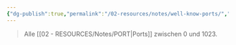 ```yaml
---
{"dg-publish":true,"permalink":"/02-resources/notes/well-know-ports/","tags":["netzwerk/ip/ipv4","netzwerk/protocol"],"noteIcon":"","updated":"2024-11-01T20:08:10.476+01:00"}
---
```


> Alle [[02 - RESOURCES/Notes/PORT\|Ports]] zwischen 0 und 1023.